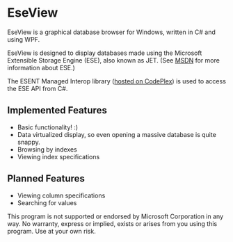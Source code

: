 ﻿EseView
=======

EseView is a graphical database browser for Windows, written in C# and using WPF.

EseView is designed to display databases made using the Microsoft Extensible Storage Engine (ESE), also known as JET.
(See [MSDN](https://msdn.microsoft.com/en-us/library/gg269259%28v=exchg.10%29.aspx) for more information about ESE.)

The ESENT Managed Interop library ([hosted on CodePlex](https://managedesent.codeplex.com/)) is used to access the ESE API from C#.

Implemented Features
--------------------
* Basic functionality! :)
* Data virtualized display, so even opening a massive database is quite snappy.
* Browsing by indexes
* Viewing index specifications

Planned Features
----------------
* Viewing column specifications
* Searching for values

This program is not supported or endorsed by Microsoft Corporation in any way.
No warranty, express or implied, exists or arises from you using this program.
Use at your own risk.